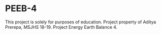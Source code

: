 # PEEB-4

This project is solely for purposes of education. Project property of Aditya Prerepa, MSJHS 18-19. 
Project Energy Earth Balance 4.
